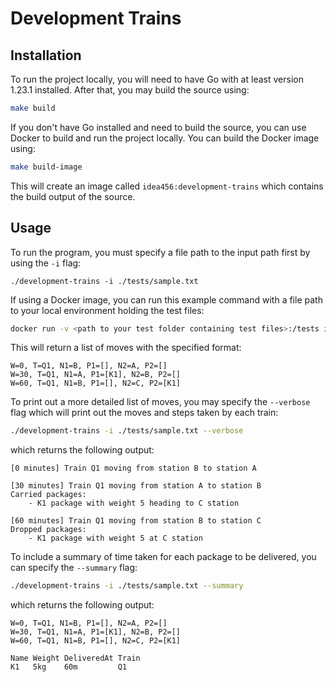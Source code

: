 # Development Trains

## Installation

To run the project locally, you will need to have Go with at least version 1.23.1 installed. After that, you may build the source using:

```bash
make build
```

If you don't have Go installed and need to build the source, you can use Docker to build and run the project locally. You can build the Docker image using:

```bash
make build-image
```

This will create an image called `idea456:development-trains` which contains the build output of the source.

## Usage

To run the program, you must specify a file path to the input path first by using the `-i` flag:

```
./development-trains -i ./tests/sample.txt
```

If using a Docker image, you can run this example command with a file path to your local environment holding the test files:

```bash
docker run -v <path to your test folder containing test files>:/tests idea456:development-trains -i /tests/<name of test file>.txt
```

This will return a list of moves with the specified format:

```
W=0, T=Q1, N1=B, P1=[], N2=A, P2=[]
W=30, T=Q1, N1=A, P1=[K1], N2=B, P2=[]
W=60, T=Q1, N1=B, P1=[], N2=C, P2=[K1]
```

To print out a more detailed list of moves, you may specify the `--verbose` flag which will print out the moves and steps taken by each train:

```bash
./development-trains -i ./tests/sample.txt --verbose
```

which returns the following output:

```
[0 minutes] Train Q1 moving from station B to station A

[30 minutes] Train Q1 moving from station A to station B
Carried packages:
	- K1 package with weight 5 heading to C station

[60 minutes] Train Q1 moving from station B to station C
Dropped packages:
	- K1 package with weight 5 at C station
```

To include a summary of time taken for each package to be delivered, you can specify the `--summary` flag:

```bash
./development-trains -i ./tests/sample.txt --summary
```

which returns the following output:

```
W=0, T=Q1, N1=B, P1=[], N2=A, P2=[]
W=30, T=Q1, N1=A, P1=[K1], N2=B, P2=[]
W=60, T=Q1, N1=B, P1=[], N2=C, P2=[K1]

Name Weight DeliveredAt Train
K1   5kg    60m         Q1
```
